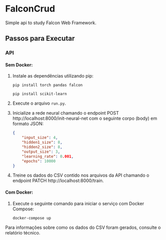 # FalconCrud

Simple api to study Falcon Web Framework.

## Passos para Executar

### API

#### Sem Docker:

1. Instale as dependências utilizando pip:
    ```
    pip install torch pandas falcon
    ```
    ```
    pip install scikit-learn
    ```
2. Execute o arquivo `run.py`.

3. Inicialize a rede neural chamando o endpoint POST http://localhost:8000/init-neural-net com o seguinte corpo (body) em formato JSON:
    ```json
    {
        "input_size": 4,
        "hidden1_size": 8,
        "hidden2_size": 8,
        "output_size": 3,
        "learning_rate": 0.001,
        "epochs": 10000
    }
    ```

4. Treine os dados do CSV contido nos arquivos da API chamando o endpoint PATCH http://localhost:8000/train.

#### Com Docker:

1. Execute o seguinte comando para iniciar o serviço com Docker Compose:
    ```
    docker-compose up
    ```

Para informações sobre como os dados do CSV foram gerados, consulte o relatório técnico.
